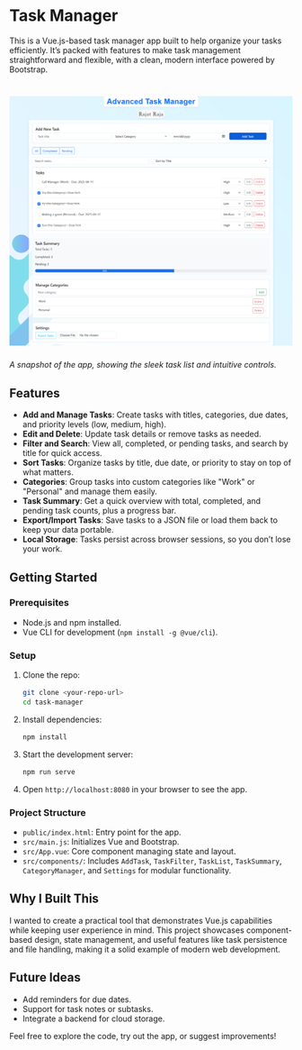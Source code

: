 # Task Manager

This is a Vue.js-based task manager app built to help organize your tasks efficiently. It’s packed with features to make task management straightforward and flexible, with a clean, modern interface powered by Bootstrap.

# ![Task Manager Screenshot](images/screenshot.png)

*A snapshot of the app, showing the sleek task list and intuitive controls.*

## Features

- **Add and Manage Tasks**: Create tasks with titles, categories, due dates, and priority levels (low, medium, high).
- **Edit and Delete**: Update task details or remove tasks as needed.
- **Filter and Search**: View all, completed, or pending tasks, and search by title for quick access.
- **Sort Tasks**: Organize tasks by title, due date, or priority to stay on top of what matters.
- **Categories**: Group tasks into custom categories like "Work" or "Personal" and manage them easily.
- **Task Summary**: Get a quick overview with total, completed, and pending task counts, plus a progress bar.
- **Export/Import Tasks**: Save tasks to a JSON file or load them back to keep your data portable.
- **Local Storage**: Tasks persist across browser sessions, so you don’t lose your work.

## Getting Started

### Prerequisites

- Node.js and npm installed.
- Vue CLI for development (`npm install -g @vue/cli`).

### Setup

1. Clone the repo:

   ```bash
   git clone <your-repo-url>
   cd task-manager
   ```

2. Install dependencies:

   ```bash
   npm install
   ```

3. Start the development server:

   ```bash
   npm run serve
   ```

4. Open `http://localhost:8080` in your browser to see the app.

### Project Structure

- `public/index.html`: Entry point for the app.
- `src/main.js`: Initializes Vue and Bootstrap.
- `src/App.vue`: Core component managing state and layout.
- `src/components/`: Includes `AddTask`, `TaskFilter`, `TaskList`, `TaskSummary`, `CategoryManager`, and `Settings` for modular functionality.

## Why I Built This

I wanted to create a practical tool that demonstrates Vue.js capabilities while keeping user experience in mind. This project showcases component-based design, state management, and useful features like task persistence and file handling, making it a solid example of modern web development.

## Future Ideas

- Add reminders for due dates.
- Support for task notes or subtasks.
- Integrate a backend for cloud storage.

Feel free to explore the code, try out the app, or suggest improvements!